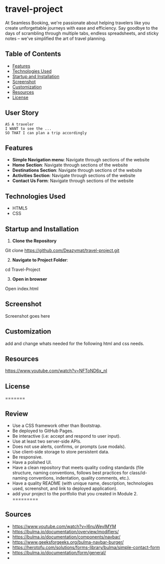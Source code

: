 # travel-project


At Seamless Booking, we're passionate about helping travelers like you create unforgettable journeys with ease and efficiency. Say goodbye to the days of scrambling through multiple tabs, endless spreadsheets, and sticky notes – we've simplified the art of travel planning.

##  Table of Contents 

- [Features](#features)
- [Technologies Used](#technologies-used)
- [Startup and Installation](#startup-and-installation)
- [Screenshot](#screenshot)
- [Customization](#Customization)
- [Resources](#resources)
- [License](#license)


## User Story

```
AS A traveler
I WANT to see the ...
SO THAT I can plan a trip accordingly
```

## Features

- **Simple Navigation menu**: Navigate through sections of the website
- **Home Section**: Navigate through sections of the website
- **Destinations Section**: Navigate through sections of the website
- **Activities Section**: Navigate through sections of the website
- **Contact Us Form**: Navigate through sections of the website

## Technologies Used

- HTML5
- CSS

## Startup and Installation

1. **Clone the Repository**

Git clone https://github.com/Deazymat/travel-project.git

2. **Navigate to Project Folder**:

cd Travel-Project

3. **Open in browser**

Open index.html

## Screenshot

Screenshot goes here 

## Customization

add and change whats needed for the following html and css needs. 

## Resources  

https://www.youtube.com/watch?v=NFToND6x_nI

## License
=======


## Review
* Use a CSS framework other than Bootstrap.
* Be deployed to GitHub Pages.
* Be interactive (i.e: accept and respond to user input).
* Use at least two server-side APIs.
* Does not use alerts, confirms, or prompts (use modals).
* Use client-side storage to store persistent data.
* Be responsive.
* Have a polished UI.
* Have a clean repository that meets quality coding standards (file structure, naming conventions, follows best practices for class/id-naming conventions, indentation, quality comments, etc.).
* Have a quality README (with unique name, description, technologies used, screenshot, and link to deployed application).
* add your project to the portfolio that you created in Module 2.
=========

## Sources
* https://www.youtube.com/watch?v=I6nuWeylMYM
* https://bulma.io/documentation/overview/modifiers/
* https://bulma.io/documentation/components/navbar/
* https://www.geeksforgeeks.org/bulma-navbar-burger/ 
* https://herotofu.com/solutions/forms-library/bulma/simple-contact-form
* https://bulma.io/documentation/form/general/ 
* 
